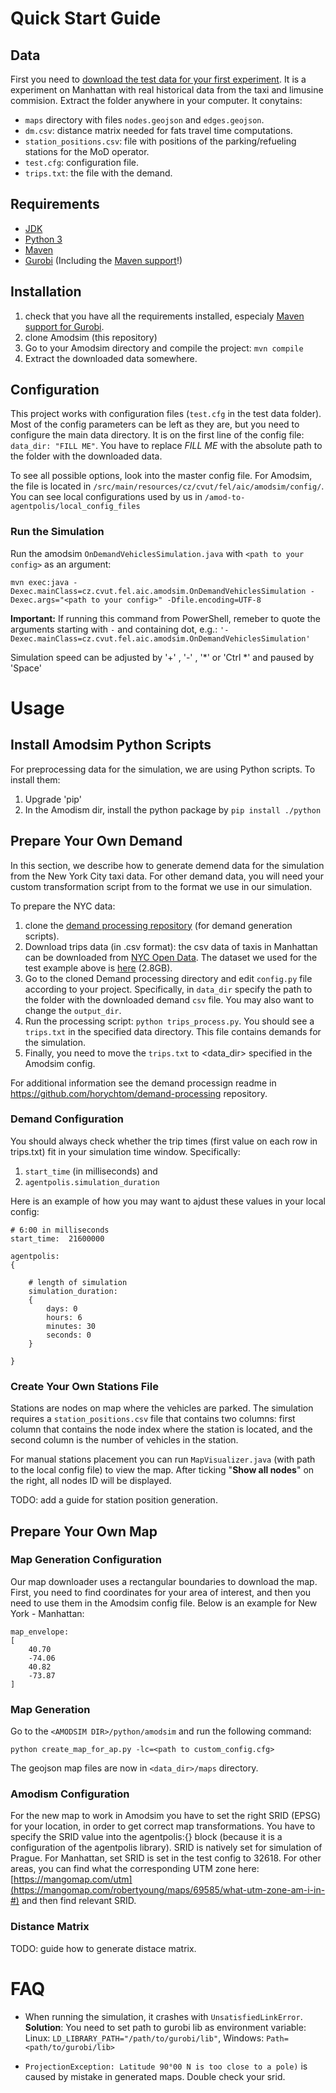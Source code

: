 <!--
Copyright (c) 2021 Czech Technical University in Prague.

This file is part of Amodsim project.

This program is free software: you can redistribute it and/or modify
it under the terms of the GNU Lesser General Public License as published by
the Free Software Foundation, either version 3 of the License, or
(at your option) any later version.

This program is distributed in the hope that it will be useful,
but WITHOUT ANY WARRANTY; without even the implied warranty of
MERCHANTABILITY or FITNESS FOR A PARTICULAR PURPOSE.  See the
GNU Lesser General Public License for more details.

You should have received a copy of the GNU Lesser General Public License
along with this program. If not, see <http://www.gnu.org/licenses/>.
-->
# Quick Start Guide

## Data
First you need to [download the test data for your first experiment](https://owncloud.cesnet.cz/index.php/s/GnwFj41o73natth). It is a experiment on Manhattan with real historical data from the taxi and limusine commision. Extract the folder anywhere in your computer. It conytains:
- `maps` directory with files `nodes.geojson` and `edges.geojson`.
- `dm.csv`: distance matrix needed for fats travel time computations.
- `station_positions.csv`: file with positions of the parking/refueling stations for the MoD operator.
- `test.cfg`: configuration file.
- `trips.txt`: the file with the demand.


## Requirements
- [JDK](https://www.oracle.com/cz/java/technologies/javase-downloads.html)
- [Python 3](https://www.python.org/)
- [Maven](https://maven.apache.org/)
- [Gurobi](https://www.gurobi.com/products/gurobi-optimizer/) (Including the [Maven support](http://fido.ninja/manuals/add-gurobi-java-interface-maven)!)


## Installation

1. check that you have all the requirements installed, especialy [Maven support for Gurobi](http://fido.ninja/manuals/add-gurobi-java-interface-maven).
2. clone Amodsim (this repository)
3. Go to your Amodsim directory and compile the project: `mvn compile`
4. Extract the downloaded data somewhere.


## Configuration
This project works with configuration files (`test.cfg` in the test data folder). Most of the config parameters can be left as they are, but you need to configure the main data directory. It is on the first line of the config file: `data_dir: "FILL ME"`.
You have to replace *FILL ME*  with the absolute path to the folder with the downloaded data. 

To see all possible options, look into the master config file. For Amodsim, the file is located in `/src/main/resources/cz/cvut/fel/aic/amodsim/config/`.
You can see local configurations used by us in `/amod-to-agentpolis/local_config_files`

     
### Run the Simulation
Run the amodsim `OnDemandVehiclesSimulation.java`  with `<path to your config>` as an argument:

```
mvn exec:java -Dexec.mainClass=cz.cvut.fel.aic.amodsim.OnDemandVehiclesSimulation -Dexec.args="<path to your config>" -Dfile.encoding=UTF-8
```

**Important:** If running this command from PowerShell, remeber to quote the arguments starting with `-` and containing dot, e.g.: `'-Dexec.mainClass=cz.cvut.fel.aic.amodsim.OnDemandVehiclesSimulation'`


Simulation speed can be adjusted by '+' , '-' , '*' or 'Ctrl *' and paused by 'Space'




# Usage

## Install Amodsim Python Scripts
For preprocessing data for the simulation, we are using Python scripts. To install them:
1. Upgrade 'pip'
2. In the Amodism dir, install the python package by `pip install ./python`

## Prepare Your Own Demand
In this section, we describe how to generate demend data for the simulation from the New York City taxi data. 
For other demand data, you will need your custom transformation script from to the format we use in our simulation. 

To prepare the NYC data:
1. clone the [demand processing repository](https://github.com/aicenter/demand-processing) (for demand generation scripts).
1. Download trips data (in .csv format): the csv data of taxis in Manhattan can be downloaded from 
 [NYC Open Data](https://data.cityofnewyork.us/browse?q=taxi). 
The dataset we used for the test example above is [here](https://data.cityofnewyork.us/dataset/Yellow-Tripdata-2015-January-June/2yzn-sicd) (2.8GB).
2. Go to the cloned Demand processing directory and edit `config.py` file according to 
your project. 
Specifically, in `data_dir` specify the path to the folder with the downloaded demand `csv` file.
You may also want to change the `output_dir`.
3. Run the processing script: `python trips_process.py`. You should see a `trips.txt` in the specified data directory. This file contains demands for the simulation.
4. Finally, you need to move the `trips.txt` to <data_dir> specified in the Amodsim config.

For additional information see the demand processign readme in https://github.com/horychtom/demand-processing repository.

### Demand Configuration
You should always check whether the trip times (first value on each row in trips.txt) fit in your simulation time window. Specifically:
1. `start_time` (in milliseconds) and
2. `agentpolis.simulation_duration`

Here is an example of how you may want to ajdust these values in your local config:

    
    # 6:00 in milliseconds
    start_time:  21600000
    
    agentpolis:
    {
        
        # length of simulation
        simulation_duration:
        {
            days: 0
            hours: 6
            minutes: 30
            seconds: 0
        }
    
    }


### Create Your Own Stations File
Stations are nodes on map where the vehicles are parked.
The simulation requires a `station_positions.csv` file that contains two columns: first column that contains the node index where the station is located, and the second column is the number of vehicles in the station.

For manual stations placement you can run `MapVisualizer.java` (with path to the local config file) to view the map. 
After ticking "**Show all nodes**" on the right, all nodes ID will be displayed. 

TODO: add a guide for station position generation.


## Prepare Your Own Map

### Map Generation Configuration
Our map downloader uses a rectangular boundaries to download the map. First, you need to find coordinates for your area of interest, and then you need to use them in the Amodsim config file. Below is an example for New York - Manhattan:

    
    map_envelope:
    [
        40.70
        -74.06
        40.82
        -73.87
    ]
    


### Map Generation
Go to the `<AMODSIM DIR>/python/amodsim` and run the following command:	

    
    python create_map_for_ap.py -lc=<path to custom_config.cfg>
    

The geojson map files are now in `<data_dir>/maps` directory.

### Amodism Configuration
For the new map to work in Amodsim you have to set the right SRID (EPSG) for your location, in order to get correct map transformations.
You have to specify the SRID value into the agentpolis:{} block (because it is a configuration of the agentpolis library). SRID is natively set for simulation of Prague. For Manhattan, set SRID is set in the test config to 32618. For other areas, you can find what the corresponding UTM zone here: [https://mangomap.com/utm](https://mangomap.com/robertyoung/maps/69585/what-utm-zone-am-i-in-#) and then find relevant SRID.


### Distance Matrix
TODO: guide how to generate distace matrix.


# FAQ

- When running the simulation, it crashes with `UnsatisfiedLinkError`.
**Solution**: You need to set path to gurobi lib as environment variable: Linux: `LD_LIBRARY_PATH="/path/to/gurobi/lib"`, Windows: `Path=<path/to/gurobi/lib>`

- `ProjectionException: Latitude 90°00 N is too close to a pole)` is caused by mistake in generated maps. Double check your srid.
